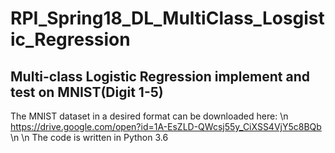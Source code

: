 # RPI_Spring18_DL_MultiClass_Losgistic_Regression
## Multi-class Logistic Regression implement and test on MNIST(Digit 1-5)
The MNIST dataset in a desired format can be downloaded here: \n
https://drive.google.com/open?id=1A-EsZLD-QWcsj55y_CiXSS4VjY5c8BQb \n
\n
The code is written in Python 3.6
